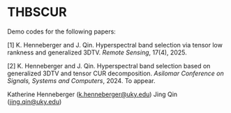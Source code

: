# THBSCUR

Demo codes for the following papers:

[1]  K. Henneberger and J. Qin. Hyperspectral band selection via tensor low rankness and generalized 3DTV. _Remote Sensing_, 17(4), 2025.

[2] K. Henneberger and J. Qin. Hyperspectral band selection based on generalized 3DTV and tensor CUR decomposition. _Asilomar Conference on Signals, Systems and Computers_, 2024. To appear.

Katherine Henneberger (k.henneberger@uky.edu) Jing Qin (jing.qin@uky.edu)
